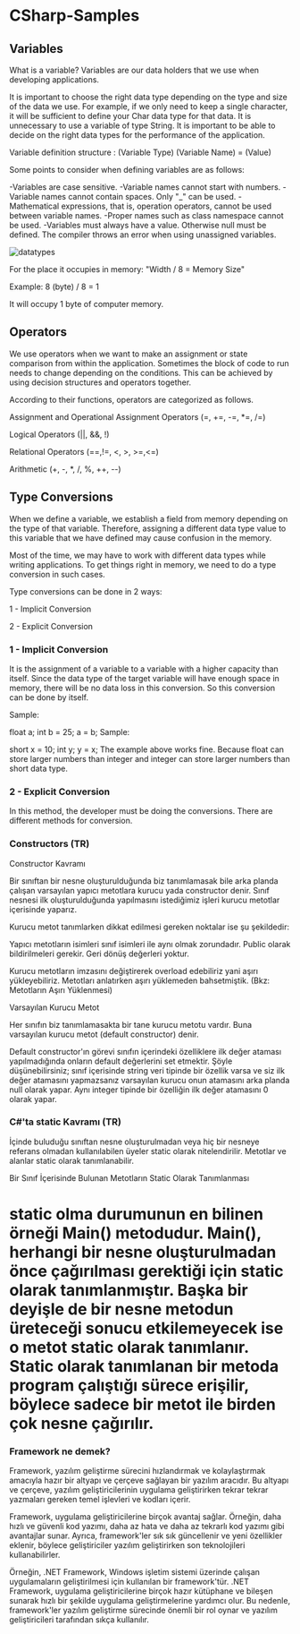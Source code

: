 # CSharp-Samples

## Variables

What is a variable?
Variables are our data holders that we use when developing applications.

It is important to choose the right data type depending on the type and size of the data we use. For example, if we only need to keep a single character, it will be sufficient to define your Char data type for that data. It is unnecessary to use a variable of type String. It is important to be able to decide on the right data types for the performance of the application.

Variable definition structure : (Variable Type) (Variable Name) = (Value)

Some points to consider when defining variables are as follows:

-Variables are case sensitive.
-Variable names cannot start with numbers.
-Variable names cannot contain spaces. Only "_" can be used.
-Mathematical expressions, that is, operation operators, cannot be used between variable names.
-Proper names such as class namespace cannot be used.
-Variables must always have a value. Otherwise null must be defined. The compiler throws an error when using unassigned variables.

![datatypes](https://user-images.githubusercontent.com/78081616/188669669-11fa70ec-347e-4abd-8aa7-6c8636643cd7.png)

For the place it occupies in memory: "Width / 8 = Memory Size"

Example: 8 (byte) / 8 = 1

It will occupy 1 byte of computer memory.

## Operators

We use operators when we want to make an assignment or state comparison from within the application. Sometimes the block of code to run needs to change depending on the conditions. This can be achieved by using decision structures and operators together.

According to their functions, operators are categorized as follows.

Assignment and Operational Assignment Operators (=, +=, -=, *=, /=)

Logical Operators (||, &&, !)

Relational Operators (==,!=, <, >, >=,<=)

Arithmetic (+, -, *, /, %, ++, --)

## Type Conversions
When we define a variable, we establish a field from memory depending on the type of that variable. Therefore, assigning a different data type value to this variable that we have defined may cause confusion in the memory.

Most of the time, we may have to work with different data types while writing applications. To get things right in memory, we need to do a type conversion in such cases.

Type conversions can be done in 2 ways:

1 - Implicit Conversion

2 - Explicit Conversion

### 1 - Implicit Conversion
It is the assignment of a variable to a variable with a higher capacity than itself. Since the data type of the target variable will have enough space in memory, there will be no data loss in this conversion. So this conversion can be done by itself.

Sample:

float a; int b = 25; a = b;
Sample:

short x = 10; int y; y = x;
The example above works fine. Because float can store larger numbers than integer and integer can store larger numbers than short data type.

### 2 - Explicit Conversion
In this method, the developer must be doing the conversions. There are different methods for conversion.

### Constructors (TR)
Constructor Kavramı

Bir sınıftan bir nesne oluşturulduğunda biz tanımlamasak bile arka planda çalışan varsayılan yapıcı metotlara kurucu yada constructor denir. Sınıf nesnesi ilk oluşturulduğunda yapılmasını istediğimiz işleri kurucu metotlar içerisinde yaparız.

Kurucu metot tanımlarken dikkat edilmesi gereken noktalar ise şu şekildedir:

Yapıcı metotların isimleri sınıf isimleri ile aynı olmak zorundadır.
Public olarak bildirilmeleri gerekir.
Geri dönüş değerleri yoktur.

Kurucu metotların imzasını değiştirerek overload edebiliriz yani aşırı yükleyebiliriz. Metotları anlatırken aşırı yüklemeden bahsetmiştik. (Bkz: Metotların Aşırı Yüklenmesi)

Varsayılan Kurucu Metot

Her sınıfın biz tanımlamasakta bir tane kurucu metotu vardır. Buna varsayılan kurucu metot (default constructor) denir.

Default constructor'ın görevi sınıfın içerindeki özelliklere ilk değer ataması yapılmadığında onların default değerlerini set etmektir. Şöyle düşünebilirsiniz; sınıf içerisinde string veri tipinde bir özellik varsa ve siz ilk değer atamasını yapmazsanız varsayılan kurucu onun atamasını arka planda null olarak yapar. Aynı integer tipinde bir özelliğin ilk değer atamasını 0 olarak yapar.

### C#'ta static Kavramı (TR)

İçinde buluduğu sınıftan nesne oluşturulmadan veya hiç bir nesneye referans olmadan kullanılabilen üyeler static olarak nitelendirilir. Metotlar ve alanlar static olarak tanımlanabilir.

Bir Sınıf İçerisinde Bulunan Metotların Static Olarak Tanımlanması

# static olma durumunun en bilinen örneği Main() metodudur. Main(), herhangi bir nesne oluşturulmadan önce çağırılması gerektiği için static olarak tanımlanmıştır. Başka bir deyişle de bir nesne metodun üreteceği sonucu etkilemeyecek ise o metot static olarak tanımlanır. Static olarak tanımlanan bir metoda program çalıştığı sürece erişilir, böylece sadece bir metot ile birden çok nesne çağırılır. 

### Framework ne demek?

Framework, yazılım geliştirme sürecini hızlandırmak ve kolaylaştırmak amacıyla hazır bir altyapı ve çerçeve sağlayan bir yazılım aracıdır. Bu altyapı ve çerçeve, yazılım geliştiricilerinin uygulama geliştirirken tekrar tekrar yazmaları gereken temel işlevleri ve kodları içerir.

Framework, uygulama geliştiricilerine birçok avantaj sağlar. Örneğin, daha hızlı ve güvenli kod yazımı, daha az hata ve daha az tekrarlı kod yazımı gibi avantajlar sunar. Ayrıca, framework'ler sık sık güncellenir ve yeni özellikler eklenir, böylece geliştiriciler yazılım geliştirirken son teknolojileri kullanabilirler.

Örneğin, .NET Framework, Windows işletim sistemi üzerinde çalışan uygulamaların geliştirilmesi için kullanılan bir framework'tür. .NET Framework, uygulama geliştiricilerine birçok hazır kütüphane ve bileşen sunarak hızlı bir şekilde uygulama geliştirmelerine yardımcı olur. Bu nedenle, framework'ler yazılım geliştirme sürecinde önemli bir rol oynar ve yazılım geliştiricileri tarafından sıkça kullanılır.
